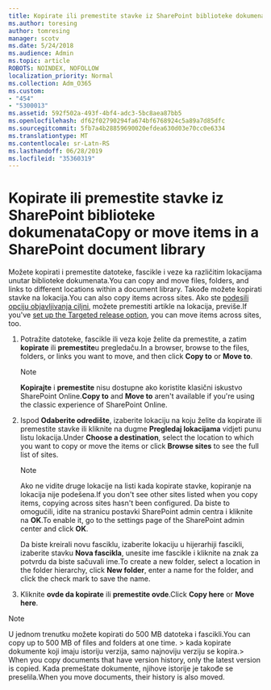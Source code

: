 ```yaml
---
title: Kopirate ili premestite stavke iz SharePoint biblioteke dokumenata
ms.author: toresing
author: tomresing
manager: scotv
ms.date: 5/24/2018
ms.audience: Admin
ms.topic: article
ROBOTS: NOINDEX, NOFOLLOW
localization_priority: Normal
ms.collection: Adm_O365
ms.custom:
- "454"
- "5300013"
ms.assetid: 592f502a-493f-4bf4-adc3-5bc8aea87bb5
ms.openlocfilehash: df62f02790294fa674bf6768924c5a89a7d85dfc
ms.sourcegitcommit: 5fb7a4b28859690020efdea630d03e70cc0e6334
ms.translationtype: MT
ms.contentlocale: sr-Latn-RS
ms.lasthandoff: 06/28/2019
ms.locfileid: "35360319"
---
```

# <a name="copy-or-move-items-in-a-sharepoint-document-library"></a><span data-ttu-id="1082f-102">Kopirate ili premestite stavke iz SharePoint biblioteke dokumenata</span><span class="sxs-lookup"><span data-stu-id="1082f-102">Copy or move items in a SharePoint document library</span></span>

<span data-ttu-id="1082f-103">Možete kopirati i premestite datoteke, fascikle i veze ka različitim lokacijama unutar biblioteke dokumenata.</span><span class="sxs-lookup"><span data-stu-id="1082f-103">You can copy and move files, folders, and links to different locations within a document library.</span></span> <span data-ttu-id="1082f-104">Takođe možete kopirati stavke na lokacija.</span><span class="sxs-lookup"><span data-stu-id="1082f-104">You can also copy items across sites.</span></span> <span data-ttu-id="1082f-105">Ako ste [podesili opciju objavljivanja ciljni](https://go.microsoft.com/fwlink/?linkid=622980), možete premestiti artikle na lokacija, previše.</span><span class="sxs-lookup"><span data-stu-id="1082f-105">If you've [set up the Targeted release option](https://go.microsoft.com/fwlink/?linkid=622980), you can move items across sites, too.</span></span>
  
1. <span data-ttu-id="1082f-106">Potražite datoteke, fascikle ili veza koje želite da premestite, a zatim **kopirate** ili **premestite**u pregledaču.</span><span class="sxs-lookup"><span data-stu-id="1082f-106">In a browser, browse to the files, folders, or links you want to move, and then click **Copy to** or **Move to**.</span></span>

    > [!NOTE]
    > <span data-ttu-id="1082f-107">**Kopirajte** i **premestite** nisu dostupne ako koristite klasični iskustvo SharePoint Online.</span><span class="sxs-lookup"><span data-stu-id="1082f-107">**Copy to** and **Move to** aren't available if you're using the classic experience of SharePoint Online.</span></span>
  
2. <span data-ttu-id="1082f-108">Ispod **Odaberite odredište**, izaberite lokaciju na koju želite da kopirate ili premestite stavke ili kliknite na dugme **Pregledaj lokacijama** vidjeti punu listu lokacija.</span><span class="sxs-lookup"><span data-stu-id="1082f-108">Under **Choose a destination**, select the location to which you want to copy or move the items or click **Browse sites** to see the full list of sites.</span></span>

    > [!NOTE]
    > <span data-ttu-id="1082f-109">Ako ne vidite druge lokacije na listi kada kopirate stavke, kopiranje na lokacija nije podešena.</span><span class="sxs-lookup"><span data-stu-id="1082f-109">If you don't see other sites listed when you copy items, copying across sites hasn't been configured.</span></span> <span data-ttu-id="1082f-110">Da biste to omogućili, idite na stranicu postavki SharePoint admin centra i kliknite na **OK**.</span><span class="sxs-lookup"><span data-stu-id="1082f-110">To enable it, go to the settings page of the SharePoint admin center and click **OK**.</span></span>
  
    <span data-ttu-id="1082f-111">Da biste kreirali novu fasciklu, izaberite lokaciju u hijerarhiji fascikli, izaberite stavku **Nova fascikla**, unesite ime fascikle i kliknite na znak za potvrdu da biste sačuvali ime.</span><span class="sxs-lookup"><span data-stu-id="1082f-111">To create a new folder, select a location in the folder hierarchy, click **New folder**, enter a name for the folder, and click the check mark to save the name.</span></span>

3. <span data-ttu-id="1082f-112">Kliknite **ovde da kopirate** ili **premestite ovde**.</span><span class="sxs-lookup"><span data-stu-id="1082f-112">Click **Copy here** or **Move here**.</span></span>

> [!NOTE]
> <span data-ttu-id="1082f-113">U jednom trenutku možete kopirati do 500 MB datoteka i fascikli.</span><span class="sxs-lookup"><span data-stu-id="1082f-113">You can copy up to 500 MB of files and folders at one time.</span></span> <span data-ttu-id="1082f-114">> kada kopirate dokumente koji imaju istoriju verzija, samo najnoviju verziju se kopira.</span><span class="sxs-lookup"><span data-stu-id="1082f-114">>  When you copy documents that have version history, only the latest version is copied.</span></span> <span data-ttu-id="1082f-115">Kada premeštate dokumente, njihove istorije je takođe se preselila.</span><span class="sxs-lookup"><span data-stu-id="1082f-115">When you move documents, their history is also moved.</span></span>
  